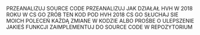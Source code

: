 PRZEANALIZUJ SOURCE CODE 
PRZEANALIZUJ JAK DZIAŁAŁ HVH W 2018 ROKU W CS GO 
ZRÓB TEN KOD POD HVH 2018 CS GO
SŁUCHAJ SIE MOICH POLECEŃ
KAŻDĄ ZMIANE W KODZIE ALBO PROŚBE O ULEPSZENIE JAKIEŚ FUNKCJI ZAIMPLEMENTUJ DO SOURCE CODE W REPOZYTORIUM
